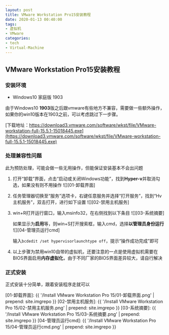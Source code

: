 ```yaml
---
layout: post
title: VMware Workstation Pro15安装教程
date: 2020-01-13 00:40:00
tags:
- 虚拟机
- VMware
categories:
- tech
- Virtual-Machine
---
```


## VMware Workstation Pro15安装教程

### 安装环境

* Windows10 家庭版 1903

由于Windows10 **1903**版之后跟vmware有些地方不兼容，需要做一些额外操作，如果你的win10版本在1903之前，可以考虑跳过下一步骤。

[下载地址：https://download3.vmware.com/software/wkst/file/VMware-workstation-full-15.5.1-15018445.exe](https://download3.vmware.com/software/wkst/file/VMware-workstation-full-15.5.1-15018445.exe)

### 处理兼容性问题

此为预防处理，可能会做一些无用操作，但能保证安装基本不会出问题

1. 打开“卸载”界面，点击“启动或关闭Windows功能”，找到**Hyper-v**并取消勾选，如果没有则不用操作
![][01-卸载界面]

2. 任务管理器切换至“服务”选项卡，右键任意服务并选择“打开服务”，找到“Hv 主机服务”，双击打开，进行如下设置
![][02-禁用主机服务]

3. win+R打开运行窗口，输入msinfo32，在右侧找到以下条目
![][03-系统摘要]

    如果显示为**启用**等，则win+S打开搜索框，输入cmd，选择**以管理员身份运行**
    ![][04-管理员运行cmd]

    输入`bcdedit /set hypervisorlaunchtype off`，提示“操作成功完成”即可

4. 以上步骤为禁用win10自带的虚拟机，还要注意的一点是使用虚拟机需要在BIOS界面启用**内存虚拟化**，由于不同厂家的BIOS界面差异较大，请自行解决

### 正式安装

正式安装十分简单，跟着安装程序走就可以

[01-卸载界面]: {{ '/Install VMware Workstation Pro 15/01-卸载界面.png' | prepend: site.imgrepo }}
[02-禁用主机服务]: {{ '/Install VMware Workstation Pro 15/02-禁用主机服务.png' | prepend: site.imgrepo }}
[03-系统摘要]: {{ '/Install VMware Workstation Pro 15/03-系统摘要.png' | prepend: site.imgrepo }}
[04-管理员运行cmd]: {{ '/Install VMware Workstation Pro 15/04-管理员运行cmd.png' | prepend: site.imgrepo }}
